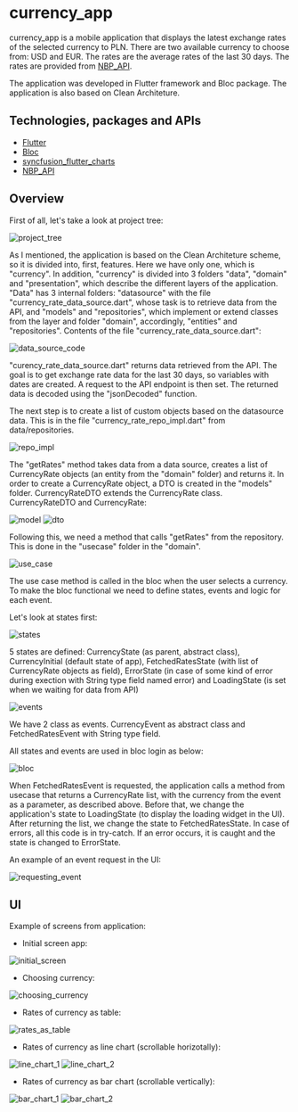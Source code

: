 # currency_app

currency_app is a mobile application that displays the latest exchange rates of the selected currency to PLN. There are two available currency to choose from: USD and EUR. The rates are the average rates of the last 30 days. The rates are provided from [NBP_API](http://api.nbp.pl/). 

The application was developed in Flutter framework and Bloc package. The application is also based on Clean Architeture.


## Technologies, packages and APIs

* [Flutter](https://flutter.dev/)
* [Bloc](https://pub.dev/packages/flutter_bloc)
* [syncfusion_flutter_charts](https://pub.dev/packages/syncfusion_flutter_charts)
* [NBP_API](http://api.nbp.pl/)


## Overview

First of all, let's take a look at project tree:

![project_tree](assets/readme/project_tree.png)


As I mentioned, the application is based on the Clean Architeture scheme, so it is divided into, first, features. Here we have only one, which is "currency". In addition, "currency" is divided into 3 folders "data", "domain" and "presentation", which describe the different layers of the application. "Data" has 3 internal folders: "datasource" with the file "currency_rate_data_source.dart", whose task is to retrieve data from the API, and "models" and "repositories", which implement or extend classes from the layer and folder "domain", accordingly, "entities" and "repositories". Contents of the file "currency_rate_data_source.dart":

![data_source_code](assets/readme/data_source_code.png) 

"curency_rate_data_source.dart" returns data retrieved from the API. The goal is to get exchange rate data for the last 30 days, so variables with dates are created. A request to the API endpoint is then set. The returned data is decoded using the "jsonDecoded" function.

The next step is to create a list of custom objects based on the datasource data. This is in the file "currency_rate_repo_impl.dart" from data/repositories.

![repo_impl](assets/readme/repo_impl.png)

The "getRates" method takes data from a data source, creates a list of CurrencyRate objects (an entity from the "domain" folder) and returns it. In order to create a CurrencyRate object, a DTO is created in the "models" folder. CurrencyRateDTO extends the CurrencyRate class. CurrencyRateDTO and CurrencyRate:

![model](assets/readme/model.png)
![dto](assets/readme/dto.png)

Following this, we need a method that calls "getRates" from the repository. This is done in the "usecase" folder in the "domain".

![use_case](assets/readme/use_case.png)

The use case method is called in the bloc when the user selects a currency. To make the bloc functional we need to define states, events and logic for each event. 

Let's look at states first:

![states](assets/readme/states.png)

5 states are defined: CurrencyState (as parent, abstract class), CurrencyInitial (default state of app), FetchedRatesState (with list of CurrencyRate objects as field), ErrorState (in case of some kind of error during exection with String type field named error) and LoadingState (is set when we waiting for data from API)

![events](assets/readme/events.png)

We have 2 class as events. CurrencyEvent as abstract class and FetchedRatesEvent with String type field.

All states and events are used in bloc login as below:

![bloc](assets/readme/bloc.png)

When FetchedRatesEvent is requested, the application calls a method from usecase that returns a CurrencyRate list, with the currency from the event as a parameter, as described above. Before that, we change the application's state to LoadingState (to display the loading widget in the UI). After returning the list, we change the state to FetchedRatesState. In case of errors, all this code is in try-catch. If an error occurs, it is caught and the state is changed to ErrorState.

An example of an event request in the UI:

![requesting_event](assets/readme/requesting_event.png)


## UI 

Example of screens from application:


* Initial screen app:
  
![initial_screen](assets/readme/initial_screen.png)

* Choosing currency:
  
![choosing_currency](assets/readme/choosing_currency.png)

* Rates of currency as table:
  
![rates_as_table](assets/readme/rates_as_table.png)

* Rates of currency as line chart (scrollable horizotally):

![line_chart_1](assets/readme/line_chart_1.png)
![line_chart_2](assets/readme/line_chart_2.png)

* Rates of currency as bar chart (scrollable vertically):

![bar_chart_1](assets/readme/bar_chart_1.png)
![bar_chart_2](assets/readme/bar_chart_2.png)
